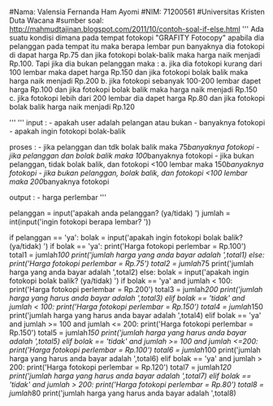 #Nama: Valensia Fernanda Ham Ayomi
#NIM: 71200561
#Universitas Kristen Duta Wacana
#sumber soal: http://mahmudtajinan.blogspot.com/2011/10/contoh-soal-if-else.html
'''
Ada suatu kondisi dimana pada tempat fotokopi "GRAFITY Fotocopy"
apabila dia pelanggan pada tempat itu maka berapa lembar pun
banyaknya dia fotokopi di dapat harga Rp.75 dan jika fotokopi bolak-balik
maka harga naik menjadi Rp.100.
Tapi jika dia bukan pelanggan maka :
a. jika dia fotokopi kurang dari 100 lembar maka dapet harga Rp.150 
   dan jika fotokopi bolak balik maka harga naik menjadi Rp.200
b. jika fotokopi sebanyak 100-200 lembar dapet harga Rp.100 
   dan jika fotokopi bolak balik maka harga naik menjadi Rp.150
c. jika fotokopi lebih dari 200 lembar dia dapet harga Rp.80 
   dan jika fotokopi bolak balik harga naik menjadi Rp.120

'''
'''
input : - apakah user adalah pelangan atau bukan
        - banyaknya fotokopi
        - apakah ingin fotokopi bolak-balik
        
proses : - jika pelanggan dan tdk bolak balik maka 75*banyaknya fotokopi
         - jika pelanggan dan bolak balik maka 100*banyaknya fotokopi
         - jika bukan pelanggan, tidak bolak balik, dan fotokopi <100 lembar maka 150*banyaknya fotokopi
         - jika bukan pelanggan, bolak balik, dan fotokopi <100 lembar maka 200*banyaknya fotokopi
         
output : - harga perlembar
'''

pelanggan = input('apakah anda pelanggan? (ya/tidak) ')
jumlah = int(input('ingin fotokopi berapa lembar? '))

if pelanggan == 'ya':
    bolak = input('apakah ingin fotokopi bolak balik? (ya/tidak) ')
    if bolak == 'ya':
        print('Harga fotokopi perlembar = Rp.100')
        total1 = jumlah*100
        print('jumlah harga yang anda bayar adalah ',total1)
    else:
        print('Harga fotokopi perlembar = Rp.75')
        total2 = jumlah*75
        print('jumlah harga yang anda bayar adalah ',total2)
else:
    bolak = input('apakah ingin fotokopi bolak balik? (ya/tidak) ')
    if bolak == 'ya' and jumlah < 100:
        print('Harga fotokopi perlembar = Rp.200')
        total3 = jumlah*200
        print('jumlah harga yang harus anda bayar adalah ',total3)
    elif bolak == 'tidak' and jumlah < 100:
        print('Harga fotokopi perlembar = Rp.150')
        total4 = jumlah*150
        print('jumlah harga yang harus anda bayar adalah ',total4)
    elif bolak == 'ya' and jumlah >= 100 and jumlah <= 200:
        print('Harga fotokopi perlembar = Rp.150')
        total5 = jumlah*150
        print('jumlah harga yang harus anda bayar adalah ',total5)
    elif bolak == 'tidak' and jumlah >= 100 and jumlah <=200:
        print('Harga fotokopi perlembar = Rp.100')
        total6 = jumlah*100
        print('jumlah harga yang harus anda bayar adalah ',total6)
    elif bolak == 'ya' and jumlah > 200:
        print('Harga fotokopi perlembar = Rp.120')
        total7 = jumlah*120
        print('jumlah harga yang harus anda bayar adalah ',total7)
    elif bolak == 'tidak' and jumlah > 200:
        print('Harga fotokopi perlembar = Rp.80')
        total8 = jumlah*80
        print('jumlah harga yang harus anda bayar adalah ',total8)
